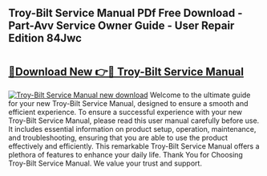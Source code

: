 ## Troy-Bilt Service Manual PDf Free Download - Part-Avv Service Owner Guide - User Repair Edition 84Jwc

# <h2><a href="http://bc44116.oget.top/?id=Troy-Bilt+Service+Manual">🔗Download New 👉🔴 Troy-Bilt Service Manual</a></h2>

[![Troy-Bilt Service Manual new download](https://i.imgur.com/5g1atiW.png)](http://bc44116.oget.top/?id=Troy-Bilt+Service+Manual)
Welcome to the ultimate guide for your new Troy-Bilt Service Manual, designed to ensure a smooth and efficient experience. To ensure a successful experience with your new Troy-Bilt Service Manual, please read this user manual carefully before use. It includes essential information on product setup, operation, maintenance, and troubleshooting, ensuring that you are able to use the product effectively and efficiently. This remarkable Troy-Bilt Service Manual offers a plethora of features to enhance your daily life. Thank You for Choosing Troy-Bilt Service Manual. We value your trust and support.
